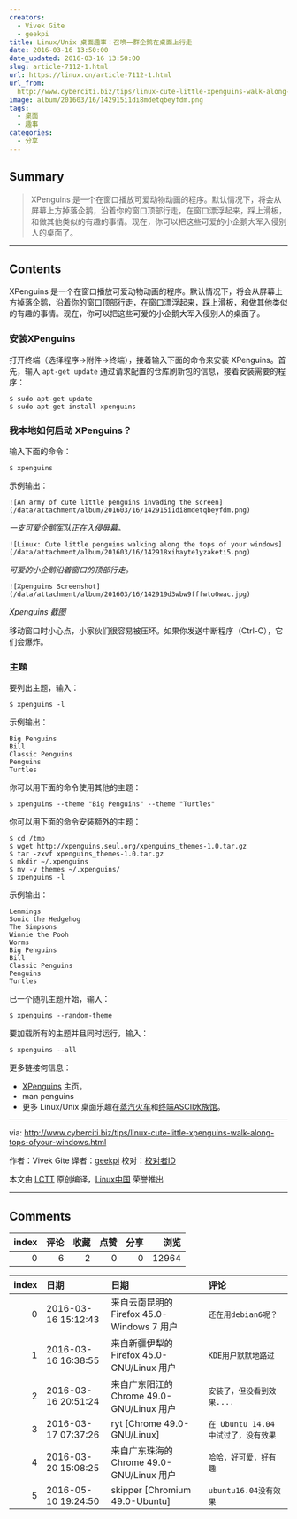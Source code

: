 ```yaml
---
creators:
  - Vivek Gite
  - geekpi
title: Linux/Unix 桌面趣事：召唤一群企鹅在桌面上行走
date: 2016-03-16 13:50:00
date_updated: 2016-03-16 13:50:00
slug: article-7112-1.html
url: https://linux.cn/article-7112-1.html
url_from: 
  http://www.cyberciti.biz/tips/linux-cute-little-xpenguins-walk-along-tops-ofyour-windows.html
image: album/201603/16/142915i1di8mdetqbeyfdm.png
tags:
  - 桌面
  - 趣事
categories:
  - 分享
---
```


## Summary

> XPenguins 是一个在窗口播放可爱动物动画的程序。默认情况下，将会从屏幕上方掉落企鹅，沿着你的窗口顶部行走，在窗口漂浮起来，踩上滑板，和做其他类似的有趣的事情。现在，你可以把这些可爱的小企鹅大军入侵别人的桌面了。

***

<!-- more -->

## Contents

XPenguins 是一个在窗口播放可爱动物动画的程序。默认情况下，将会从屏幕上方掉落企鹅，沿着你的窗口顶部行走，在窗口漂浮起来，踩上滑板，和做其他类似的有趣的事情。现在，你可以把这些可爱的小企鹅大军入侵别人的桌面了。

### 安装XPenguins

打开终端（选择程序->附件->终端），接着输入下面的命令来安装 XPenguins。首先，输入 `apt-get update` 通过请求配置的仓库刷新包的信息，接着安装需要的程序：

```shell
$ sudo apt-get update
$ sudo apt-get install xpenguins
```

### 我本地如何启动 XPenguins？

输入下面的命令：

```shell
$ xpenguins
```

示例输出：

`![An army of cute little penguins invading the screen](/data/attachment/album/201603/16/142915i1di8mdetqbeyfdm.png)`

*一支可爱企鹅军队正在入侵屏幕。*

`![Linux: Cute little penguins walking along the tops of your windows](/data/attachment/album/201603/16/142918xihayte1yzaketi5.png)`

*可爱的小企鹅沿着窗口的顶部行走。*

`![Xpenguins Screenshot](/data/attachment/album/201603/16/142919d3wbw9fffwto0wac.jpg)`

*Xpenguins 截图*

移动窗口时小心点，小家伙们很容易被压坏。如果你发送中断程序（Ctrl-C），它们会爆炸。

### 主题

要列出主题，输入：

```shell
$ xpenguins -l
```

示例输出：

```shell
Big Penguins
Bill
Classic Penguins
Penguins
Turtles
```

你可以用下面的命令使用其他的主题：

```shell
$ xpenguins --theme "Big Penguins" --theme "Turtles"
```

你可以用下面的命令安装额外的主题：

```shell
$ cd /tmp
$ wget http://xpenguins.seul.org/xpenguins_themes-1.0.tar.gz
$ tar -zxvf xpenguins_themes-1.0.tar.gz
$ mkdir ~/.xpenguins
$ mv -v themes ~/.xpenguins/
$ xpenguins -l
```

示例输出：

```shell
Lemmings
Sonic the Hedgehog
The Simpsons
Winnie the Pooh
Worms
Big Penguins
Bill
Classic Penguins
Penguins
Turtles
```

已一个随机主题开始，输入：

```shell
$ xpenguins --random-theme
```

要加载所有的主题并且同时运行，输入：

```shell
$ xpenguins --all
```

更多链接何信息：

* [XPenguins](http://xpenguins.seul.org/) 主页。
* man penguins
* 更多 Linux/Unix 桌面乐趣在[蒸汽火车](http://www.cyberciti.biz/tips/displays-animations-when-accidentally-you-type-sl-instead-of-ls.html)和[终端ASCII水族馆](http://www.cyberciti.biz/tips/linux-unix-apple-osx-terminal-ascii-aquarium.html)。

---

via: <http://www.cyberciti.biz/tips/linux-cute-little-xpenguins-walk-along-tops-ofyour-windows.html>

作者：Vivek Gite 译者：[geekpi](https://github.com/geekpi) 校对：[校对者ID](https://github.com/%E6%A0%A1%E5%AF%B9%E8%80%85ID)

本文由 [LCTT](https://github.com/LCTT/TranslateProject) 原创编译，[Linux中国](https://linux.cn/) 荣誉推出

***

## Comments


|   index |   评论 |   收藏 |   点赞 |   分享 |   浏览 |
|--------:|-------:|-------:|-------:|-------:|-------:|
|       0 |      6 |      2 |      0 |      0 |  12964 |

|   index | 日期                | 日期                                       | 评论                                 |
|--------:|:--------------------|:-------------------------------------------|:-------------------------------------|
|       0 | 2016-03-16 15:12:43 | 来自云南昆明的 Firefox 45.0-Windows 7 用户 | `还在用debian6呢？`                  |
|       1 | 2016-03-16 16:38:55 | 来自新疆伊犁的 Firefox 45.0-GNU/Linux 用户 | `KDE用户默默地路过`                  |
|       2 | 2016-03-16 20:51:24 | 来自广东阳江的 Chrome 49.0-GNU/Linux 用户  | `安装了，但没看到效果....`           |
|       3 | 2016-03-17 07:37:26 | ryt [Chrome 49.0-GNU/Linux]                | `在 Ubuntu 14.04 中试过了，没有效果` |
|       4 | 2016-03-20 15:08:25 | 来自广东珠海的 Chrome 49.0-GNU/Linux 用户  | `哈哈，好可爱，好有趣`               |
|       5 | 2016-05-10 19:24:50 | skipper [Chromium 49.0-Ubuntu]             | `ubuntu16.04没有效果`                |
